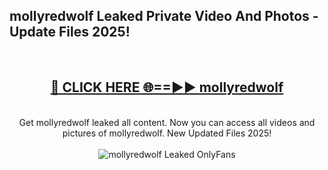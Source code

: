 <h2>mollyredwolf Leaked Private Video And Photos - Update Files 2025!</h2>
<br>
<div align="center">
<h2><a href="https://top-ai-tools.click/QrbHav" rel="nofollow">🔴 CLICK HERE 🌐==►► mollyredwolf</a></h2>
<br>
Get mollyredwolf leaked all content. Now you can access all videos and pictures of mollyredwolf. New Updated Files 2025!
<br>
<br>
<a href="https://top-ai-tools.click/QrbHav" rel="nofollow" data-target="animated-image.originalLink"><img src="https://i.ibb.co.com/WyWwxjT/player-gif2.gif" alt="mollyredwolf Leaked  OnlyFans" style="max-width: 100%; display: inline-block;" data-target="animated-image.originalImage"></a>
</div>
<br>
